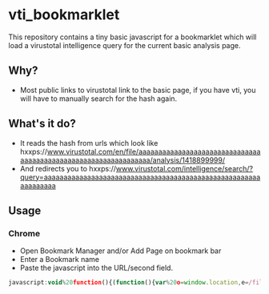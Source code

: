 vti_bookmarklet
========

This repository contains a tiny basic javascript for a bookmarklet which will load a virustotal intelligence query for the current basic analysis page.    

## Why?
* Most public links to virustotal link to the basic page, if you have vti, you will have to manually search for the hash again.

## What's it do?

* It reads the hash from urls which look like hxxps://www.virustotal.com/en/file/aaaaaaaaaaaaaaaaaaaaaaaaaaaaaaaaaaaaaaaaaaaaaaaaaaaaaaaaaaaaaaaa/analysis/1418899999/
* And redirects you to hxxps://www.virustotal.com/intelligence/search/?query=aaaaaaaaaaaaaaaaaaaaaaaaaaaaaaaaaaaaaaaaaaaaaaaaaaaaaaaaaaaaaaaa

## Usage

### Chrome

* Open Bookmark Manager and/or Add Page on bookmark bar
* Enter a Bookmark name
* Paste the javascript into the URL/second field.

```javascript
javascript:void%20function(){(function(){var%20o=window.location,e=/file\/([a-f0-9]+)\//,i=e.exec(o),n=i[1],t=%22https://www.virustotal.com/intelligence/search/%3Fquery=%22+n;document.location.href=t})()}();
```
 


